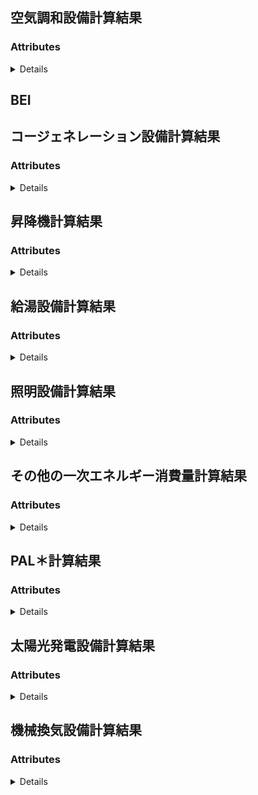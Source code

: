 <a name="#resource-AirConditioning"></a>
## 空気調和設備計算結果





### Attributes

<details>
  <summary>Details</summary>


| name | type | Description | Example |
| ------- | ------- | ------- | ------- |
| **air_handling_unit/Blowerpower_consumption_cooling** | *number* |  | `42.0` |
| **air_handling_unit/Blowerpower_consumption_heating** | *number* |  | `42.0` |
| **air_handling_unit/DailyAirConditioningLoad_cooling** | *array* |  | `[null]` |
| **air_handling_unit/DailyAirConditioningLoad_heating** | *array* |  | `[null]` |
| **air_handling_unit/Energy** | *number* |  | `42.0` |
| **air_handling_unit/EnthalpyDifferenceBetweenOutsideAndInterior** | *array* |  | `[null]` |
| **air_handling_unit/Fanheat_cooling** | *array* |  | `[null]` |
| **air_handling_unit/Fanheat_heating** | *array* |  | `[null]` |
| **air_handling_unit/heatExchangerOperatingTime** | *array* |  | `[null]` |
| **air_handling_unit/heatExchangerRotorpower_consumption** | *number* |  | `42.0` |
| **air_handling_unit/LoadRatio_cooling** | *array* |  | `[null]` |
| **air_handling_unit/LoadRatio_heating** | *array* |  | `[null]` |
| **air_handling_unit/LoadReductionWithOutsideAirControl** | *array* |  | `[null]` |
| **air_handling_unit/name** | *string* |  | `"example"` |
| **air_handling_unit/OperatingTime** | *array* |  | `[null]` |
| **air_handling_unit/OperatingTime_cooling** | *array* |  | `[null]` |
| **air_handling_unit/OperatingTime_heating** | *array* |  | `[null]` |
| **air_handling_unit/OutsideAirIntroduction** | *number* |  | `42.0` |
| **air_handling_unit/OutsideAirLoad** | *array* |  | `[null]` |
| **BEI** | *string* |  | `"example"` |
| **Energy** | *number* |  | `42.0` |
| **heat_source/coolingOrheating** | *string* | <br/> **one of:**`"cooling"` or `"heating"` | `"cooling"` |
| **heat_source/cooling_tower_fan_power_consumption** | *array* |  | `[null]` |
| **heat_source/cooling_tower_pump_power_consumption** | *array* |  | `[null]` |
| **heat_source/Energy** | *number* |  | `42.0` |
| **heat_source/heatLoad** | *array* |  | `[null]` |
| **heat_source/heatLossByThermalStorage** | *number* |  | `42.0` |
| **heat_source/heat_sourceUnit/cooling_tower_fan_power_consumption** | *array* |  | `[null]` |
| **heat_source/heat_sourceUnit/cooling_tower_pump_power_consumption** | *array* |  | `[null]` |
| **heat_source/heat_sourceUnit/heat_sourceWaterTemperature** | *array* |  | `[null]` |
| **heat_source/heat_sourceUnit/MainEnergyConsumption** | *array* |  | `[null]` |
| **heat_source/heat_sourceUnit/MaximumCapacity** | *array* |  | `[null]` |
| **heat_source/heat_sourceUnit/MaximumInput** | *array* |  | `[null]` |
| **heat_source/heat_sourceUnit/PartialLoadCharacteristic** | *array* |  | `[null]` |
| **heat_source/heat_sourceUnit/PartialLoadRatio** | *array* |  | `[null]` |
| **heat_source/heat_sourceUnit/primary_pump_power_consumption** | *array* |  | `[null]` |
| **heat_source/heat_sourceUnit/RatedPrimaryEnergyConsumption** | *number* |  | `42.0` |
| **heat_source/heat_sourceUnit/Subpower_consumption** | *array* |  | `[null]` |
| **heat_source/heat_sourceUnit/WaterTemperatureCharacteristic** | *array* |  | `[null]` |
| **heat_source/LoadRatio** | *array* |  | `[null]` |
| **heat_source/MainEnergyConsumption** | *array* |  | `[null]` |
| **heat_source/MaximumCapacity** | *array* |  | `[null]` |
| **heat_source/Operatingnumber** | *array* |  | `[null]` |
| **heat_source/OperatingTime** | *array* |  | `[null]` |
| **heat_source/primary_pump_power_consumption** | *array* |  | `[null]` |
| **heat_source/rated_capacity** | *number* |  | `42.0` |
| **heat_source/StandardOperatingTime** | *array* |  | `[null]` |
| **heat_source/Subpower_consumption** | *array* |  | `[null]` |
| **heat_source/Virtualrated_capacity** | *number* |  | `42.0` |
| **secondary_pump/coolingOrheating** | *string* | <br/> **one of:**`"cooling"` or `"heating"` | `"cooling"` |
| **secondary_pump/Energy** | *number* |  | `42.0` |
| **secondary_pump/Load** | *array* |  | `[null]` |
| **secondary_pump/LoadRatio** | *array* |  | `[null]` |
| **secondary_pump/name** | *string* |  | `"example"` |
| **secondary_pump/Operatingnumber** | *array* |  | `[null]` |
| **secondary_pump/OperatingTime** | *array* |  | `[null]` |
| **secondary_pump/power_consumption** | *array* |  | `[null]` |
| **secondary_pump/pumpheat** | *array* |  | `[null]` |
| **secondary_pump/Virtualrated_capacity** | *number* |  | `42.0` |
| **StandardEnergy** | *number* |  | `42.0` |
| **Zone/DailyRoomLoad_cooling** | *array* |  | `[null]` |
| **Zone/DailyRoomLoad_heating** | *array* |  | `[null]` |
| **Zone/Floor** | *string* |  | `"example"` |
| **Zone/heatGainByInteriorheat** | *array* |  | `[null]` |
| **Zone/heatGainBySolarRadiation** | *array* |  | `[null]` |
| **Zone/heatGainBytemperature_difference** | *array* |  | `[null]` |
| **Zone/name** | *string* |  | `"example"` |
| **Zone/StandardEnergy** | *number* |  | `42.0` |

</details>


<a name="#resource-BEI"></a>
## BEI





<a name="#resource-Cogeneration"></a>
## コージェネレーション設備計算結果





### Attributes

<details>
  <summary>Details</summary>


| name | type | Description | Example |
| ------- | ------- | ------- | ------- |
| **Energy** | *number* |  | `42.0` |
| **Input:absorption_chillersLoadRatio** | *array* |  | `[null]` |
| **Input:absorption_chillersMainEngineEnergyConsumption** | *array* |  | `[null]` |
| **Input:absorption_chillersWorkingTime** | *array* |  | `[null]` |
| **Input:AveragePowerDifference** | *array* |  | `[null]` |
| **Input:heatingheat_sourcesLoad** | *array* |  | `[null]` |
| **Input:heatingheat_sourcesMainEngineEnergyConsumption** | *array* |  | `[null]` |
| **Input:heatingheat_sourcesWorkingTime** | *array* |  | `[null]` |
| **Input:hot_water_boilersEnergyConsumption** | *array* |  | `[null]` |
| **Input:hot_water_boilersLoad** | *array* |  | `[null]` |
| **Input:power_consumptionAirConditioning** | *array* |  | `[null]` |
| **Input:power_consumptionair_handling_units** | *array* |  | `[null]` |
| **Input:power_consumptionelevator** | *array* |  | `[null]` |
| **Input:power_consumptionheat_sourcesAuxiliaryEngine** | *array* |  | `[null]` |
| **Input:power_consumptionheat_sourcesMainEngine** | *array* |  | `[null]` |
| **Input:power_consumptionhotWater** | *array* |  | `[null]` |
| **Input:power_consumptionLighting** | *array* |  | `[null]` |
| **Input:power_consumptionOther** | *array* |  | `[null]` |
| **Input:power_consumptionsecondary_pumps** | *array* |  | `[null]` |
| **Input:power_consumptionVentilation** | *array* |  | `[null]` |
| **Input:PowerGenerationPhotovoltaicGeneration** | *array* |  | `[null]` |
| **IntermediateResult:AnnualReducedEnergy** | *number* |  | `42.0` |
| **IntermediateResult:AuxiliaryEquipmentsPowerRatio** | *array* |  | `[null]` |
| **IntermediateResult:coolingEnergyReduction** | *array* |  | `[null]` |
| **IntermediateResult:coolingheat_sourceExhaustheatLoad** | *array* |  | `[null]` |
| **IntermediateResult:coolingheat_sourceExhaustheatLoadInOperation** | *array* |  | `[null]` |
| **IntermediateResult:coolingheat_sourceReducibleEnergy** | *array* |  | `[null]` |
| **IntermediateResult:coolingheat_sourceWasteheatUsage** | *array* |  | `[null]` |
| **IntermediateResult:EffectiveGenerationAmount** | *array* |  | `[null]` |
| **IntermediateResult:EffectiveheatRecovery** | *array* |  | `[null]` |
| **IntermediateResult:Electricpower_consumption** | *array* |  | `[null]` |
| **IntermediateResult:ElectricalEnergyReductionByGenerating** | *array* |  | `[null]` |
| **IntermediateResult:EnergyReduction** | *array* |  | `[null]` |
| **IntermediateResult:FuelConsumption** | *array* |  | `[null]` |
| **IntermediateResult:Generated_powerLoad** | *array* |  | `[null]` |
| **IntermediateResult:GenerationAmount** | *array* |  | `[null]` |
| **IntermediateResult:GenerationEfficiency** | *array* |  | `[null]` |
| **IntermediateResult:GenerationLoadRatio** | *array* |  | `[null]` |
| **IntermediateResult:heatLoad** | *array* |  | `[null]` |
| **IntermediateResult:heatRecoveryEfficiency** | *array* |  | `[null]` |
| **IntermediateResult:heatRecoveryPossibleProportion** | *array* |  | `[null]` |
| **IntermediateResult:heatingEnergyReduction** | *array* |  | `[null]` |
| **IntermediateResult:heatingheat_sourceLoadInOperation** | *array* |  | `[null]` |
| **IntermediateResult:heatingheat_sourceMainEngineEnergyConsumptionInOperation** | *array* |  | `[null]` |
| **IntermediateResult:heatingheat_sourceWasteheatUsage** | *array* |  | `[null]` |
| **IntermediateResult:hotWaterEnergyConsumptionInOperation** | *array* |  | `[null]` |
| **IntermediateResult:hotWaterEnergyReduction** | *array* |  | `[null]` |
| **IntermediateResult:hotWaterLoadInOperation** | *array* |  | `[null]` |
| **IntermediateResult:hotWaterWasteheatUsage** | *array* |  | `[null]` |
| **IntermediateResult:MaxnumberOfActiveUnits** | *array* |  | `[null]` |
| **IntermediateResult:MaxOperatingTime** | *array* |  | `[null]` |
| **IntermediateResult:numberOfActiveUnits** | *array* |  | `[null]` |
| **IntermediateResult:OperatingTime** | *array* |  | `[null]` |
| **IntermediateResult:power_consumptionInOperationhours** | *array* |  | `[null]` |
| **IntermediateResult:RatioOfpower_consumptionInOperationhours** | *array* |  | `[null]` |
| **IntermediateResult:ReducibleEnergyOfcoolingheat_sourceMainEngineInOperation** | *array* |  | `[null]` |
| **IntermediateResult:TemporaryMaxnumberOfActiveUnits** | *array* |  | `[null]` |
| **IntermediateResult:TemporarynumberOfActiveUnits** | *array* |  | `[null]` |
| **IntermediateResult:TotalExhaustheatLoadInOperation** | *array* |  | `[null]` |
| **IntermediateResult:WasteheatDemandForPriority1Purpose** | *array* |  | `[null]` |
| **IntermediateResult:WasteheatDemandForPriority2Purpose** | *array* |  | `[null]` |
| **IntermediateResult:WasteheatDemandForPriority3Purpose** | *array* |  | `[null]` |
| **IntermediateResult:WasteheatRecoveryAmount** | *array* |  | `[null]` |
| **IntermediateResult:WasteheatUsageForPriority1Purpose** | *array* |  | `[null]` |
| **IntermediateResult:WasteheatUsageForPriority2Purpose** | *array* |  | `[null]` |
| **IntermediateResult:WasteheatUsageForPriority3Purpose** | *array* |  | `[null]` |

</details>


<a name="#resource-elevator"></a>
## 昇降機計算結果





### Attributes

<details>
  <summary>Details</summary>


| name | type | Description | Example |
| ------- | ------- | ------- | ------- |
| **elevator/CoefficientByControl** | *number* |  | `42.0` |
| **elevator/Energy** | *number* |  | `42.0` |
| **elevator/name** | *string* |  | `"example"` |
| **elevator/OperatingTime** | *number* |  | `42.0` |
| **elevator/power_consumption** | *number* |  | `42.0` |
| **elevator/StandardEnergy** | *number* |  | `42.0` |
| **Energy** | *number* |  | `42.0` |
| **StandardEnergy** | *number* |  | `42.0` |

</details>


<a name="#resource-hotWater"></a>
## 給湯設備計算結果





### Attributes

<details>
  <summary>Details</summary>


| name | type | Description | Example |
| ------- | ------- | ------- | ------- |
| **Boiler/Energy** | *number* |  | `42.0` |
| **Boiler/hotWaterSupply** | *array* |  | `[null]` |
| **Boiler/Load** | *number* |  | `42.0` |
| **Boiler/PipeheatLoss** | *number* |  | `42.0` |
| **Boiler/PipeLength** | *number* |  | `42.0` |
| **Boiler/SolarheatUse** | *array* |  | `[null]` |
| **Boiler/StandardhotWaterSupply** | *array* |  | `[null]` |
| **Energy** | *number* |  | `42.0` |
| **Room/Floor** | *string* |  | `"example"` |
| **Room/hotWaterSupply** | *array* |  | `[null]` |
| **Room/name** | *string* |  | `"example"` |
| **Room/StandardEnergy** | *number* |  | `42.0` |
| **Room/StandardhotWaterSupply** | *array* |  | `[null]` |
| **StandardEnergy** | *number* |  | `42.0` |

</details>


<a name="#resource-Lighting"></a>
## 照明設備計算結果





### Attributes

<details>
  <summary>Details</summary>


| name | type | Description | Example |
| ------- | ------- | ------- | ------- |
| **Energy** | *number* |  | `42.0` |
| **Room/CoefficientByroomshape** | *number* |  | `42.0` |
| **Room/Energy** | *number* |  | `42.0` |
| **Room/Floor** | *string* |  | `"example"` |
| **Room/OperatingTime** | *number* |  | `42.0` |
| **Room/Room** | *string* |  | `"example"` |
| **Room/StandardEnergy** | *number* |  | `42.0` |
| **Room/Unit/CoefficientByControls** | *number* |  | `42.0` |
| **Room/Unit/name** | *string* |  | `"example"` |
| **Room/Unit/power_consumption** | *number* |  | `42.0` |
| **StandardEnergy** | *number* |  | `42.0` |

</details>


<a name="#resource-Other"></a>
## その他の一次エネルギー消費量計算結果





### Attributes

<details>
  <summary>Details</summary>


| name | type | Description | Example |
| ------- | ------- | ------- | ------- |
| **Energy** | *number* |  | `42.0` |
| **Room/Energy** | *number* |  | `42.0` |
| **Room/Floor** | *string* |  | `"example"` |
| **Room/name** | *string* |  | `"example"` |

</details>


<a name="#resource-PALStar"></a>
## PAL＊計算結果





### Attributes

<details>
  <summary>Details</summary>


| name | type | Description | Example |
| ------- | ------- | ------- | ------- |
| **Errors** | *array* |  | `[{"Code":"example","Message":"example","Line":42.0}]` |
| **PALStar** | *number* |  | `42.0` |
| **Room/coolingLoad** | *number* |  | `42.0` |
| **Room/Floor** | *string* |  | `"example"` |
| **Room/heatingLoad** | *number* |  | `42.0` |
| **Room/name** | *string* |  | `"example"` |
| **Room/PALStar** | *number* |  | `42.0` |
| **Room/Perimeterarea** | *number* |  | `42.0` |
| **Room/StandardPALStar** | *number* |  | `42.0` |
| **Room/TotalLoad** | *number* |  | `42.0` |
| **StandardPALStar** | *number* |  | `42.0` |

</details>


<a name="#resource-PhotovoltaicGeneration"></a>
## 太陽光発電設備計算結果





### Attributes

<details>
  <summary>Details</summary>


| name | type | Description | Example |
| ------- | ------- | ------- | ------- |
| **Energy** | *number* |  | `42.0` |
| **System:Energy** | *number* |  | `42.0` |
| **System:name** | *string* |  | `"example"` |

</details>


<a name="#resource-Ventilation"></a>
## 機械換気設備計算結果





### Attributes

<details>
  <summary>Details</summary>


| name | type | Description | Example |
| ------- | ------- | ------- | ------- |
| **AirConditioner:Fan:CoefficientByflow_control** | *number* |  | `42.0` |
| **AirConditioner:Fan:name** | *string* |  | `"example"` |
| **AirConditioner:Fan:OperatingTime** | *number* |  | `42.0` |
| **AirConditioner:Fan:power_consumption** | *number* |  | `42.0` |
| **AirConditioner:name** | *string* |  | `"example"` |
| **AirConditioner:OperatingTime** | *number* |  | `42.0` |
| **AirConditioner:power_consumption** | *number* |  | `42.0` |
| **Energy** | *number* |  | `42.0` |
| **Fan:CoefficientByflow_control** | *number* |  | `42.0` |
| **Fan:name** | *string* |  | `"example"` |
| **Fan:OperatingTime** | *number* |  | `42.0` |
| **Fan:power_consumption** | *number* |  | `42.0` |
| **Room:Floor** | *string* |  | `"example"` |
| **Room:name** | *string* |  | `"example"` |
| **Room:OperatingTime** | *number* |  | `42.0` |
| **Room:StandardEnergy** | *number* |  | `42.0` |
| **StandardEnergy** | *number* |  | `42.0` |

</details>


